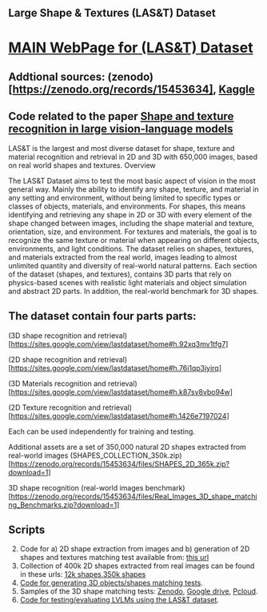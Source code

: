 
## Large Shape & Textures (LAS&T) Dataset 

# [MAIN WebPage for  (LAS&T) Dataset](https://sites.google.com/view/lastdataset/home) 

## Addtional sources: (zenodo)[https://zenodo.org/records/15453634], [Kaggle](https://www.kaggle.com/datasets/sagieppel/las-and-t-large-shape-and-texture-dataset)
## Code related to the paper [Shape and texture recognition in large vision-language models](https://arxiv.org/pdf/2503.23062)



LAS&T is the largest and most diverse dataset for shape, texture and material recognition and retrieval in 2D and 3D with 650,000 images, based on real world shapes and textures.
Overview

The LAS&T Dataset aims to test the most basic aspect of vision in the most general way. Mainly the ability to identify any shape, texture, and material in any setting and environment, without being limited to specific types or classes of objects, materials, and environments. For shapes, this means identifying and retrieving any shape in 2D or 3D with every element of the shape changed between images, including the shape material and texture, orientation, size, and environment. For textures and materials, the goal is to recognize the same texture or material when appearing on different objects, environments, and light conditions. The dataset relies on shapes, textures, and materials extracted from the real world, images leading to almost unlimited quantity and diversity of real-world natural patterns. Each section of the dataset (shapes, and textures), contains 3D parts that rely on physics-based scenes with realistic light materials and object simulation and abstract 2D parts. In addition, the real-world benchmark for 3D shapes.
 
## The dataset contain four parts parts:

(3D shape recognition and retrieval)[https://sites.google.com/view/lastdataset/home#h.92xq3mv1tfg7]

(2D shape recognition and retrieval)[https://sites.google.com/view/lastdataset/home#h.76i1qp3jyirq]

(3D Materials recognition and retrieval)[https://sites.google.com/view/lastdataset/home#h.k87sv8vbo94w]

(2D Texture recognition and retrieval)[https://sites.google.com/view/lastdataset/home#h.1426e7197024]

Each can be used independently for training and testing.

Additional assets are a set of 350,000 natural 2D shapes extracted from real-world images (SHAPES_COLLECTION_350k.zip)[https://zenodo.org/records/15453634/files/SHAPES_2D_365k.zip?download=1]

3D shape recognition (real-world images benchmark)[https://zenodo.org/records/15453634/files/Real_Images_3D_shape_matching_Benchmarks.zip?download=1]

## Scripts

2) Code for a) 2D shape extraction from images and b) generation of 2D shapes and textures matching test available from: [this url](https://github.com/sagieppel/Automatic-Extraction-Of-Shapes-From-Images-Shape-dataset-generation-)
4) Collection of 400k  2D shapes extracted from real images can be found in these urls: [12k shapes](https://drive.google.com/file/d/1Mb6aYvcwqRGdydCY7AFdvs1zwR8JpOwQ/view?usp=drive_link),[350k shapes](https://icedrive.net/s/G2VGh2Cu7PDgDTkDg2Xy1266hQ74)
5) [Code for generating 3D objects/shapes matching tests](https://github.com/sagieppel/Generate_3D_Shape_Recognition_and_Retrieval_Synthetic_Dataset_Blender).
6) Samples of the 3D shape matching tests: [Zenodo](https://zenodo.org/records/14681299), [Google drive](https://drive.google.com/drive/folders/1pxSnX-qpBfcQ47BbPQmy8pbURk0vXMzu?usp=drive_link), [Pcloud](https://e.pcloud.link/publink/show?code=kZz7FKZ8xfKSIHppBShSuU65cxBvQkorVXV).
7) [Code for testing/evaluating LVLMs using the LAS&T dataset](https://github.com/sagieppel/Testing-Large-Vision-Language-Models-LVLM-on-visual-questions).
